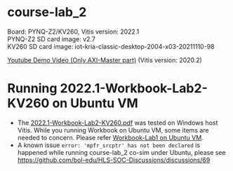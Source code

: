 # course-lab_2
Board: PYNQ-Z2/KV260, Vitis version: 2022.1 <br />
PYNQ-Z2 SD card image: v2.7 <br />
KV260 SD card image: iot-kria-classic-desktop-2004-x03-20211110-98

[Youtube Demo Video (Only AXI-Master part)](https://youtu.be/314ENX1QMjo) (Vitis version: 2020.2)

# Running 2022.1-Workbook-Lab2-KV260 on Ubuntu VM
*  The [2022.1-Workbook-Lab2-KV260.pdf](https://github.com/bol-edu/course-lab_2/files/12716246/2022.1-Workbook-Lab2-KV260.pdf) was tested on Windows host Vitis. While you running Workbook on Ubuntu VM, some items are needed to concern. Please refer [Workbook-Lab1 on Ubuntu VM](https://github.com/bol-edu/course-lab_1#running-20221-workbook-lab1-on-ubuntu-vm).
*  A known issue `error: 'mpfr_srcptr' has not been declared` is happened while running course-lab_2 co-sim under Ubuntu, please see https://github.com/bol-edu/HLS-SOC-Discussions/discussions/69
